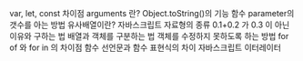 
var, let, const 차이점 arguments 란? Object.toString()의 기능 함수 parameter의 갯수를 아는 방법 유사배열이란? 자바스크립트 자료형의 종류 0.1+0.2 가 0.3 이 아닌 이유와 구하는 법 배열과 객체를 구분하는 법 객체를 수정하지 못하도록 하는 방법 for of 와 for in 의 차이점 함수 선언문과 함수 표현식의 차이 자바스크립트 이터레이터